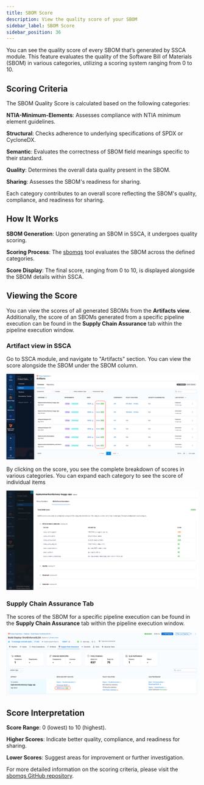 ```yaml
---
title: SBOM Score
description: View the quality score of your SBOM
sidebar_label: SBOM Score
sidebar_position: 36
---
```


You can see the quality score of every SBOM that’s generated by SSCA module. This feature evaluates the quality of the Software Bill of Materials (SBOM) in various categories, utilizing a scoring system ranging from 0 to 10.

## Scoring Criteria

The SBOM Quality Score is calculated based on the following categories:

**NTIA-Minimum-Elements**: Assesses compliance with NTIA minimum element guidelines.

**Structural**: Checks adherence to underlying specifications of SPDX or CycloneDX.

**Semantic**: Evaluates the correctness of SBOM field meanings specific to their standard.

**Quality**: Determines the overall data quality present in the SBOM.

**Sharing**: Assesses the SBOM's readiness for sharing.

Each category contributes to an overall score reflecting the SBOM's quality, compliance, and readiness for sharing.

## How It Works

**SBOM Generation**: Upon generating an SBOM in SSCA, it undergoes quality scoring.

**Scoring Process**: The [sbomqs](https://github.com/interlynk-io/sbomqs/) tool evaluates the SBOM across the defined categories.

**Score Display**: The final score, ranging from 0 to 10, is displayed alongside the SBOM details within SSCA.

## Viewing the Score
You can view the scores of all generated SBOMs from the **Artifacts view**. Additionally, the score of an SBOMs generated from a specific pipeline execution can be found in the **Supply Chain Assurance** tab within the pipeline execution window.

### Artifact view in SSCA
Go to SSCA module, and navigate to "Artifacts" section.
You can view the score alongside the SBOM under the SBOM column.

!["SBOM Score from Artifacts view"](./static/sbom-score-artifact-view.png)

By clicking on the score, you see the complete breakdown of scores in various categories. You can expand each category to see the score of individual items

!["SBOM Score details"](./static/sbom-score-details.png)

### Supply Chain Assurance Tab 
The scores of the SBOM for a specific pipeline execution can be found in the **Supply Chain Assurance** tab within the pipeline execution window.

!["SBOM Score from Supply Chain Assurance Tab"](./static/sbom-score-ssca-tab.png)

## Score Interpretation

**Score Range**: 0 (lowest) to 10 (highest).

**Higher Scores**: Indicate better quality, compliance, and readiness for sharing.

**Lower Scores**: Suggest areas for improvement or further investigation.


For more detailed information on the scoring criteria, please visit the [sbomqs GitHub repository](https://github.com/interlynk-io/sbomqs/).